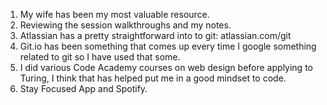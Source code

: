 1. My wife has been my most valuable resource.
2. Reviewing the session walkthroughs and my notes.
3. Atlassian has a pretty straightforward into to git: atlassian.com/git
4. Git.io has been something that comes up every time I google something related to git so I have used that some.
5. I did various Code Academy courses on web design before applying to Turing, I think that has helped put me in a good mindset to code.
6. Stay Focused App and Spotify.
